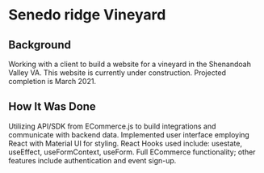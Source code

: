 # Senedo ridge Vineyard
## Background

Working with a client to build a website for a vineyard in the Shenandoah Valley VA. This website is currently under construction. Projected completion is March 2021.
## How It Was Done

Utilizing API/SDK from ECommerce.js to build integrations and communicate with backend data. Implemented user interface employing React with Material UI for styling. React Hooks used include: usestate, useEffect, useFormContext, useForm. Full ECommerce functionality; other features include authentication and event sign-up.
